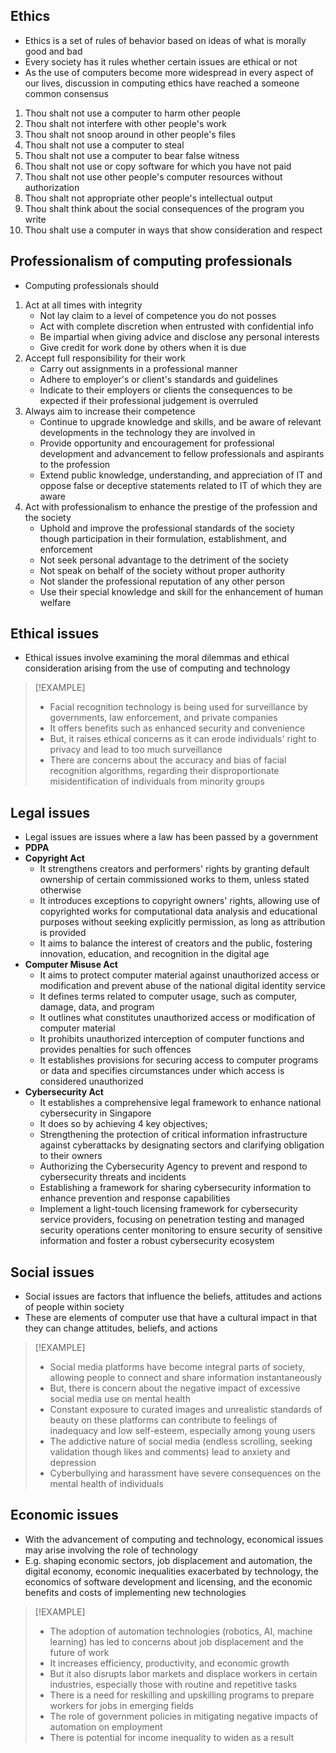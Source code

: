 ## Ethics
- Ethics is a set of rules of behavior based on ideas of what is morally good and bad
- Every society has it rules whether certain issues are ethical or not
- As the use of computers become more widespread in every aspect of our lives, discussion in computing ethics have reached a someone common consensus
1. Thou shalt not use a computer to harm other people
2. Thou shalt not interfere with other people's work
3. Thou shalt not snoop around in other people's files
4. Thou shalt not use a computer to steal
5. Thou shalt not use a computer to bear false witness
6. Thou shalt not use or copy software for which you have not paid
7. Thou shalt not use other people's computer resources without authorization
8. Thou shalt not appropriate other people's intellectual output
9. Thou shalt think about the social consequences of the program you write
10. Thou shalt use a computer in ways that show consideration and respect
## Professionalism of computing professionals
- Computing professionals should
1. Act at all times with integrity
	- Not lay claim to a level of competence you do not posses
	- Act with complete discretion when entrusted with confidential info
	- Be impartial when giving advice and disclose any personal interests
	- Give credit for work done by others when it is due
2. Accept full responsibility for their work
	- Carry out assignments in a professional manner
	- Adhere to employer's or client's standards and guidelines
	- Indicate to their employers or clients the consequences to be expected if their professional judgement is overruled
3. Always aim to increase their competence
	- Continue to upgrade knowledge and skills, and be aware of relevant developments in the technology they are involved in
	- Provide opportunity and encouragement for professional development and advancement to fellow professionals and aspirants to the profession
	- Extend public knowledge, understanding, and appreciation of IT and oppose false or deceptive statements related to IT of which they are aware
4. Act with professionalism to enhance the prestige of the profession and the society
	- Uphold and improve the professional standards of the society though participation in their formulation, establishment, and enforcement
	- Not seek personal advantage to the detriment of the society
	- Not speak on behalf of the society without proper authority
	- Not slander the professional reputation of any other person
	- Use their special knowledge and skill for the enhancement of human welfare
## Ethical issues
- Ethical issues involve examining the moral dilemmas and ethical consideration arising from the use of computing and technology
>[!EXAMPLE]
>- Facial recognition technology is being used for surveillance by governments, law enforcement, and private companies
>- It offers benefits such as enhanced security and convenience
>- But, it raises ethical concerns as it can erode individuals' right to privacy and lead to too much surveillance
>- There are concerns about the accuracy and bias of facial recognition algorithms, regarding their disproportionate misidentification of individuals from minority groups
## Legal issues
- Legal issues are issues where a law has been passed by a government
- **PDPA**
- **Copyright Act**
	- It strengthens creators and performers' rights by granting default ownership of certain commissioned works to them, unless stated otherwise
	- It introduces exceptions to copyright owners' rights, allowing use of copyrighted works for computational data analysis and educational purposes without seeking explicitly permission, as long as attribution is provided
	- It aims to balance the interest of creators and the public, fostering innovation, education, and recognition in the digital age
- **Computer Misuse Act**
	- It aims to protect computer material against unauthorized access or modification and prevent abuse of the national digital identity service
	- It defines terms related to computer usage, such as computer, damage, data, and program
	- It outlines what constitutes unauthorized access or modification of computer material
	- It prohibits unauthorized interception of computer functions and provides penalties for such offences
	- It establishes provisions for securing access to computer programs or data and specifies circumstances under which access is considered unauthorized
- **Cybersecurity Act**
	- It establishes a comprehensive legal framework to enhance national cybersecurity in Singapore
	- It does so by achieving 4 key objectives;
	- Strengthening the protection of critical information infrastructure against cyberattacks by designating sectors and clarifying obligation to their owners
	- Authorizing the Cybersecurity Agency to prevent and respond to cybersecurity threats and incidents
	- Establishing a framework for sharing cybersecurity information to enhance prevention and response capabilities
	- Implement a light-touch licensing framework for cybersecurity service providers, focusing on penetration testing and managed security operations center monitoring to ensure security of sensitive information and foster a robust cybersecurity ecosystem
## Social issues
- Social issues are factors that influence the beliefs, attitudes and actions of people within society
- These are elements of computer use that have a cultural impact in that they can change attitudes, beliefs, and actions
>[!EXAMPLE]
>- Social media platforms have become integral parts of society, allowing people to connect and share information instantaneously
>- But, there is concern about the negative impact of excessive social media use on mental health
>- Constant exposure to curated images and unrealistic standards of beauty on these platforms can contribute to feelings of inadequacy and low self-esteem, especially among young users
>- The addictive nature of social media (endless scrolling, seeking validation though likes and comments) lead to anxiety and depression
>- Cyberbullying and harassment have severe consequences on the mental health of individuals
## Economic issues
- With the advancement of computing and technology, economical issues may arise involving the role of technology 
- E.g. shaping economic sectors, job displacement and automation, the digital economy, economic inequalities exacerbated by technology, the economics of software development and licensing, and the economic benefits and costs of implementing new technologies
>[!EXAMPLE]
>- The adoption of automation technologies (robotics, AI, machine learning) has led to concerns about job displacement and the future of work
>- It increases efficiency, productivity, and economic growth
>- But it also disrupts labor markets and displace workers in certain industries, especially those with routine and repetitive tasks
>- There is a need for reskilling and upskilling programs to prepare workers for jobs in emerging fields
>- The role of government policies in mitigating negative impacts of automation on employment
>- There is potential for income inequality to widen as a result